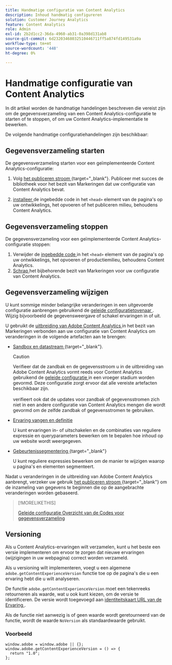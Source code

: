 ```yaml
---
title: Handmatige configuratie van Content Analytics
description: Inhoud handmatig configureren
solution: Customer Journey Analytics
feature: Content Analytics
role: Admin
exl-id: 2b2d1cc2-36da-4960-ab31-0a398d131ab8
source-git-commit: 6d23203468032510446711ff5a874fd149531a9a
workflow-type: tm+mt
source-wordcount: '448'
ht-degree: 0%

---
```


# Handmatige configuratie van Content Analytics

In dit artikel worden de handmatige handelingen beschreven die vereist zijn om de gegevensverzameling van een Content Analytics-configuratie te starten of te stoppen, of om uw Content Analytics-implementatie te bewerken.

De volgende handmatige configuratiehandelingen zijn beschikbaar:

## Gegevensverzameling starten

De gegevensverzameling starten voor een geïmplementeerde Content Analytics-configuratie:

1. Volg [ het publiceren stroom ](https://experienceleague.adobe.com/nl/docs/experience-platform/tags/publish/overview){target="_blank"}. Publiceer met succes de bibliotheek voor het bezit van Markeringen dat uw configuratie van Content Analytics bevat.

1. [ installeer ](https://experienceleague.adobe.com/nl/docs/experience-platform/tags/publish/environments/environments#installation) de ingebedde code in het `<head>` element van de pagina&#39;s op uw ontwikkelings, het opvoeren of het publiceren milieu, behoudens Content Analytics.


## Gegevensverzameling stoppen

De gegevensverzameling voor een geïmplementeerde Content Analytics-configuratie stoppen:

1. Verwijder de [ ingebedde code ](https://experienceleague.adobe.com/nl/docs/experience-platform/tags/publish/environments/environments) in het `<head>` element van de pagina&#39;s op uw ontwikkelings, het opvoeren of productiemilieu, behoudens Content Analytics.
1. [ Schrap ](https://experienceleague.adobe.com/nl/docs/experience-platform/tags/publish/overview) het bijbehorende bezit van Markeringen voor uw configuratie van Content Analytics.



## Gegevensverzameling wijzigen

U kunt sommige minder belangrijke veranderingen in een uitgevoerde configuratie aanbrengen gebruikend de [ geleide configuratietovenaar ](guided.md). Wijzig bijvoorbeeld de gegevensweergave of schakel ervaringen in of uit.

U gebruikt de [ uitbreiding van Adobe Content Analytics ](https://experienceleague.adobe.com/nl/docs/experience-platform/tags/extensions/client/content-analytics/overview) in het bezit van Markeringen verbonden aan uw configuratie van Content Analytics om veranderingen in de volgende artefacten aan te brengen:

* [ Sandbox en datastream ](https://experienceleague.adobe.com/nl/docs/experience-platform/tags/extensions/client/content-analytics/overview#configure-datastreams){target="_blank"}.

  >[!CAUTION]
  >
  >Verifieer dat de zandbak en de gegevensstroom u in de uitbreiding van Adobe Content Analytics vormt reeds voor Content Analytics gebruikend de [ geleide configuratie ](guided.md) in een vroeger stadium worden gevormd. Deze configuratie zorgt ervoor dat alle vereiste artefacten beschikbaar zijn.<br/><br/> verifieert ook dat de updates voor zandbak of gegevensstromen zich niet in een andere configuratie van Content Analytics mengen die wordt gevormd om de zelfde zandbak of gegevensstromen te gebruiken.
  >

* [ Ervaring vangen en definitie ](https://experienceleague.adobe.com/nl/docs/experience-platform/tags/extensions/client/content-analytics/overview?lang=en#configure-experience-capture-and-definition)

  U kunt ervaringen in- of uitschakelen en de combinaties van reguliere expressie en queryparameters bewerken om te bepalen hoe inhoud op uw website wordt weergegeven.

* [ Gebeurtenissegmentering ](https://experienceleague.adobe.com/nl/docs/experience-platform/tags/extensions/client/content-analytics/overview#configure-event-segmenting){target="_blank"}

  U kunt reguliere expressies bewerken om de manier te wijzigen waarop u pagina&#39;s en elementen segmenteert.


Nadat u veranderingen in de uitbreiding van Adobe Content Analytics aanbrengt, verzeker uw gebruik [ het publiceren stroom ](https://experienceleague.adobe.com/nl/docs/experience-platform/tags/publish/overview){target="_blank"} om de inzameling van gegevens te beginnen die op de aangebrachte veranderingen worden gebaseerd.



>[!MORELIKETHIS]
>
>[ Geleide configuratie ](guided.md)
>[Overzicht van de Codes voor gegevensverzameling ](https://experienceleague.adobe.com/nl/docs/experience-platform/tags/publish/overview)
>


## Versioning

Als u Content Analytics-ervaringen wilt verzamelen, kunt u het beste een versie implementeren om ervoor te zorgen dat nieuwe ervaringen (wijzigingen in uw webpagina) correct worden verzameld.

Als u versioning wilt implementeren, voegt u een algemene `adobe.getContentExperienceVersion` functie toe op de pagina&#39;s die u een ervaring hebt die u wilt analyseren.

De functie `adobe.getContentExperienceVersion` moet een tekenreeks retourneren als waarde, wat u ook kunt kiezen, om de versie te identificeren. De versie wordt toegevoegd aan [ identiteitskaart URL van de Ervaring ](/help/content-analytics/report/components.md#experience-metadata).

Als de functie niet aanwezig is of geen waarde wordt geretourneerd van de functie, wordt de waarde `NoVersion` als standaardwaarde gebruikt.

### Voorbeeld

```
window.adobe = window.adobe || {};
window.adobe.getContentExperienceVersion = () => {
  return "1.0";
};
```
